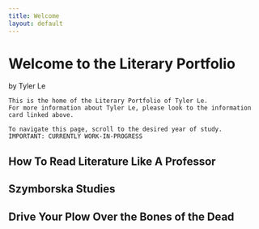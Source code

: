 ```yaml
---
title: Welcome
layout: default
---
```


# Welcome to the Literary Portfolio

by Tyler Le

    This is the home of the Literary Portfolio of Tyler Le. 
    For more information about Tyler Le, please look to the information card linked above.
    
    To navigate this page, scroll to the desired year of study.
    IMPORTANT: CURRENTLY WORK-IN-PROGRESS

## How To Read Literature Like A Professor
## Szymborska Studies
## Drive Your Plow Over the Bones of the Dead
